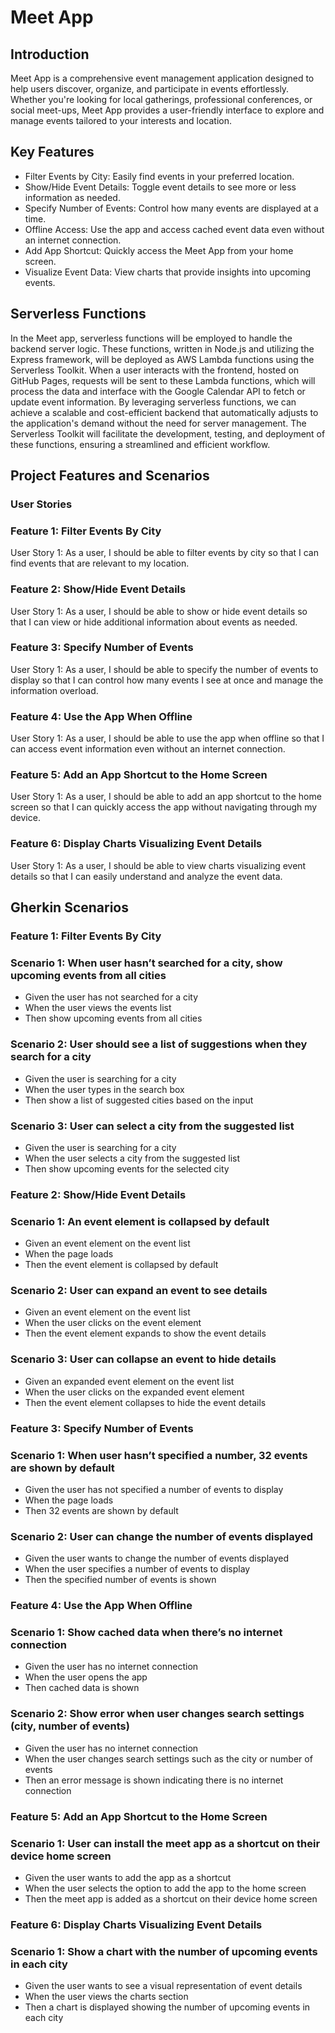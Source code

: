 # Meet App

## Introduction
Meet App is a comprehensive event management application designed to help users discover, organize, and participate in events effortlessly. Whether you're looking for local gatherings, professional conferences, or social meet-ups, Meet App provides a user-friendly interface to explore and manage events tailored to your interests and location.

## Key Features
- Filter Events by City: Easily find events in your preferred location.
- Show/Hide Event Details: Toggle event details to see more or less information as needed.
- Specify Number of Events: Control how many events are displayed at a time.
- Offline Access: Use the app and access cached event data even without an internet connection.
- Add App Shortcut: Quickly access the Meet App from your home screen.
- Visualize Event Data: View charts that provide insights into upcoming events.

## Serverless Functions
In the Meet app, serverless functions will be employed to handle the backend server logic. These functions, written in Node.js and utilizing the Express framework, will be deployed as AWS Lambda functions using the Serverless Toolkit. When a user interacts with the frontend, hosted on GitHub Pages, requests will be sent to these Lambda functions, which will process the data and interface with the Google Calendar API to fetch or update event information. By leveraging serverless functions, we can achieve a scalable and cost-efficient backend that automatically adjusts to the application's demand without the need for server management. The Serverless Toolkit will facilitate the development, testing, and deployment of these functions, ensuring a streamlined and efficient workflow.

## Project Features and Scenarios

### User Stories

### Feature 1: Filter Events By City
User Story 1:
As a user, I should be able to filter events by city so that I can find events that are relevant to my location.

### Feature 2: Show/Hide Event Details
User Story 1:
As a user, I should be able to show or hide event details so that I can view or hide additional information about events as needed.

### Feature 3: Specify Number of Events
User Story 1:
As a user, I should be able to specify the number of events to display so that I can control how many events I see at once and manage the information overload.

### Feature 4: Use the App When Offline
User Story 1:
As a user, I should be able to use the app when offline so that I can access event information even without an internet connection.

### Feature 5: Add an App Shortcut to the Home Screen
User Story 1:
As a user, I should be able to add an app shortcut to the home screen so that I can quickly access the app without navigating through my device.

### Feature 6: Display Charts Visualizing Event Details
User Story 1:
As a user, I should be able to view charts visualizing event details so that I can easily understand and analyze the event data.

## Gherkin Scenarios

### Feature 1: Filter Events By City

### Scenario 1: When user hasn’t searched for a city, show upcoming events from all cities
- Given the user has not searched for a city
- When the user views the events list
- Then show upcoming events from all cities

### Scenario 2: User should see a list of suggestions when they search for a city
- Given the user is searching for a city
- When the user types in the search box
- Then show a list of suggested cities based on the input

### Scenario 3: User can select a city from the suggested list
- Given the user is searching for a city
- When the user selects a city from the suggested list
- Then show upcoming events for the selected city

### Feature 2: Show/Hide Event Details

### Scenario 1: An event element is collapsed by default
- Given an event element on the event list
- When the page loads
- Then the event element is collapsed by default

### Scenario 2: User can expand an event to see details
- Given an event element on the event list
- When the user clicks on the event element
- Then the event element expands to show the event details

### Scenario 3: User can collapse an event to hide details
- Given an expanded event element on the event list
- When the user clicks on the expanded event element
- Then the event element collapses to hide the event details

### Feature 3: Specify Number of Events

### Scenario 1: When user hasn’t specified a number, 32 events are shown by default
- Given the user has not specified a number of events to display
- When the page loads
- Then 32 events are shown by default

### Scenario 2: User can change the number of events displayed
- Given the user wants to change the number of events displayed
- When the user specifies a number of events to display
- Then the specified number of events is shown

### Feature 4: Use the App When Offline

### Scenario 1: Show cached data when there’s no internet connection
- Given the user has no internet connection
- When the user opens the app
- Then cached data is shown

### Scenario 2: Show error when user changes search settings (city, number of events)
- Given the user has no internet connection
- When the user changes search settings such as the city or number of events
- Then an error message is shown indicating there is no internet connection

### Feature 5: Add an App Shortcut to the Home Screen

### Scenario 1: User can install the meet app as a shortcut on their device home screen
- Given the user wants to add the app as a shortcut
- When the user selects the option to add the app to the home screen
- Then the meet app is added as a shortcut on their device home screen

### Feature 6: Display Charts Visualizing Event Details

### Scenario 1: Show a chart with the number of upcoming events in each city
- Given the user wants to see a visual representation of event details
- When the user views the charts section
- Then a chart is displayed showing the number of upcoming events in each city
